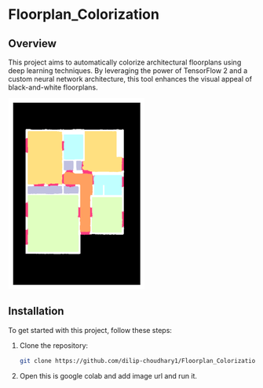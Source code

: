# Floorplan_Colorization

## Overview

This project aims to automatically colorize architectural floorplans using deep learning techniques. By leveraging the power of TensorFlow 2 and a custom neural network architecture, this tool enhances the visual appeal of black-and-white floorplans.

![Sample Colorization](download.png)


## Installation

To get started with this project, follow these steps:

1. Clone the repository:

   ```bash
   git clone https://github.com/dilip-choudhary1/Floorplan_Colorization.git

2. Open this is google colab and add image url and run it.

